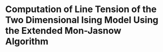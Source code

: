 # Computation of Line Tension of the Two Dimensional Ising Model Using the Extended Mon-Jasnow Algorithm
